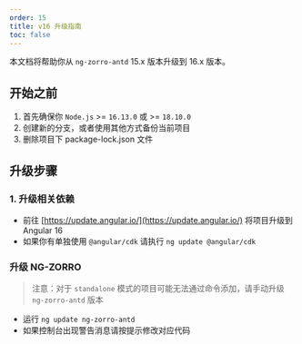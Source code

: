 ```yaml
---
order: 15
title: v16 升级指南
toc: false
---
```


本文档将帮助你从 `ng-zorro-antd` 15.x 版本升级到 16.x 版本。

## 开始之前

1. 首先确保你 `Node.js` >= `16.13.0` 或 >= `18.10.0`
2. 创建新的分支，或者使用其他方式备份当前项目
3. 删除项目下 package-lock.json 文件

## 升级步骤

### 1. 升级相关依赖

- 前往 [https://update.angular.io/](https://update.angular.io/) 将项目升级到 Angular 16
- 如果你有单独使用 `@angular/cdk` 请执行 `ng update @angular/cdk`

### 升级 NG-ZORRO

> 注意：对于 `standalone` 模式的项目可能无法通过命令添加，请手动升级 `ng-zorro-antd` 版本

- 运行 `ng update ng-zorro-antd`
- 如果控制台出现警告消息请按提示修改对应代码